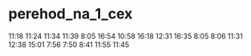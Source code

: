 # perehod_na_1_cex
11:18 
11:24
11:34
11:39
8:05
16:54
10:58
16:18
12:31
16:35
8:05
8:06
11:31
12:38
15:01
7:56
7:50
8:41
11:55
11:45
